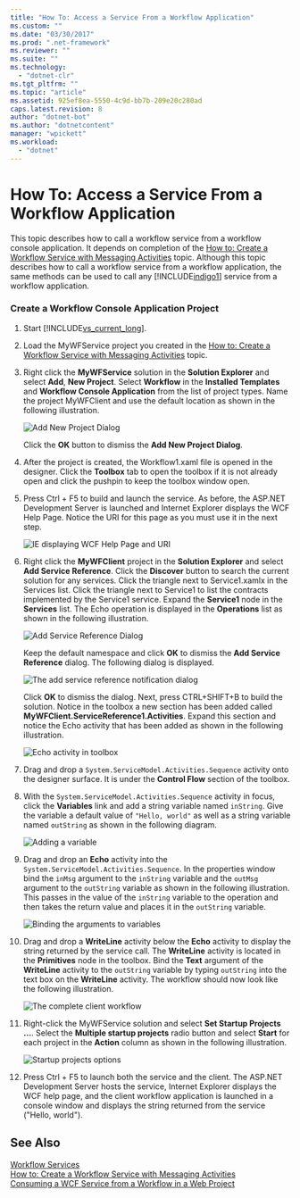 ```yaml
---
title: "How To: Access a Service From a Workflow Application"
ms.custom: ""
ms.date: "03/30/2017"
ms.prod: ".net-framework"
ms.reviewer: ""
ms.suite: ""
ms.technology: 
  - "dotnet-clr"
ms.tgt_pltfrm: ""
ms.topic: "article"
ms.assetid: 925ef8ea-5550-4c9d-bb7b-209e20c280ad
caps.latest.revision: 8
author: "dotnet-bot"
ms.author: "dotnetcontent"
manager: "wpickett"
ms.workload: 
  - "dotnet"
---
```

# How To: Access a Service From a Workflow Application
This topic describes how to call a workflow service from a workflow console application. It depends on completion of the [How to: Create a Workflow Service with Messaging Activities](../../../../docs/framework/wcf/feature-details/how-to-create-a-workflow-service-with-messaging-activities.md) topic. Although this topic describes how to call a workflow service from a workflow application, the same methods can be used to call any [!INCLUDE[indigo1](../../../../includes/indigo1-md.md)] service from a workflow application.  
  
### Create a Workflow Console Application Project  
  
1.  Start [!INCLUDE[vs_current_long](../../../../includes/vs-current-long-md.md)].  
  
2.  Load the MyWFService project you created in the [How to: Create a Workflow Service with Messaging Activities](../../../../docs/framework/wcf/feature-details/how-to-create-a-workflow-service-with-messaging-activities.md) topic.  
  
3.  Right click the **MyWFService** solution in the **Solution Explorer** and select **Add**, **New Project**. Select **Workflow** in the **Installed Templates** and **Workflow Console Application** from the list of project types. Name the project MyWFClient and use the default location as shown in the following illustration.  
  
     ![Add New Project Dialog](../../../../docs/framework/wcf/feature-details/media/addnewprojectdlg.JPG "AddNewProjectDlg")  
  
     Click the **OK** button to dismiss the **Add New Project Dialog**.  
  
4.  After the project is created, the Workflow1.xaml file is opened in the designer. Click the **Toolbox** tab to open the toolbox if it is not already open and click the pushpin to keep the toolbox window open.  
  
5.  Press Ctrl + F5 to build and launch the service. As before, the ASP.NET Development Server is launched and Internet Explorer displays the WCF Help Page. Notice the URI for this page as you must use it in the next step.  
  
     ![IE displaying WCF Help Page and URI](../../../../docs/framework/wcf/feature-details/media/iewcfhelppagewuri.JPG "IEWCFHelpPageWURI")  
  
6.  Right click the **MyWFClient** project in the **Solution Explorer** and select **Add Service Reference**. Click the **Discover** button to search the current solution for any services. Click the triangle next to Service1.xamlx in the Services list. Click the triangle next to Service1 to list the contracts implemented by the Service1 service. Expand the **Service1** node in the **Services** list. The Echo operation is displayed in the **Operations** list as shown in the following illustration.  
  
     ![Add Service Reference Dialog](../../../../docs/framework/wcf/feature-details/media/addservicereference.JPG "AddServiceReference")  
  
     Keep the default namespace and click **OK** to dismiss the **Add Service Reference** dialog. The following dialog is displayed.  
  
     ![The add service reference notification dialog](../../../../docs/framework/wcf/feature-details/media/asrdlg.JPG "ASRDlg")  
  
     Click **OK** to dismiss the dialog. Next, press CTRL+SHIFT+B to build the solution. Notice in the toolbox a new section has been added called **MyWFClient.ServiceReference1.Activities**. Expand this section and notice the Echo activity that has been added as shown in the following illustration.  
  
     ![Echo activity in toolbox](../../../../docs/framework/wcf/feature-details/media/echoactivity.JPG "EchoActivity")  
  
7.  Drag and drop a <!--zz <xref:System.ServiceModel.Activities.Sequence>--> `System.ServiceModel.Activities.Sequence` activity onto the designer surface. It is under the **Control Flow** section of the toolbox.  
  
8.  With the <!--zz <xref:System.ServiceModel.Activities.Sequence>--> `System.ServiceModel.Activities.Sequence` activity in focus, click the **Variables** link and add a string variable named `inString`. Give the variable a default value of `"Hello, world"` as well as a string variable named `outString` as shown in the following diagram.  
  
     ![Adding a variable](../../../../docs/framework/wcf/feature-details/media/instringvar.JPG "inStringVar")  
  
9. Drag and drop an **Echo** activity into the <!--zz <xref:System.ServiceModel.Activities.Sequence>--> `System.ServiceModel.Activities.Sequence`. In the properties window bind the `inMsg` argument to the `inString` variable and the `outMsg` argument to the `outString` variable as shown in the following illustration. This passes in the value of the `inString` variable to the operation and then takes the return value and places it in the `outString` variable.  
  
     ![Binding the arguments to variables](../../../../docs/framework/wcf/feature-details/media/argumentbind.JPG "ArgumentBind")  
  
10. Drag and drop a **WriteLine** activity below the **Echo** activity to display the string returned by the service call. The **WriteLine** activity is located in the **Primitives** node in the toolbox. Bind the **Text** argument of the **WriteLine** activity to the `outString` variable by typing `outString` into the text box on the **WriteLine** activity. The workflow should now look like the following illustration.  
  
     ![The complete client workflow](../../../../docs/framework/wcf/feature-details/media/completeclientwf.JPG "CompleteClientWF")  
  
11. Right-click the MyWFService solution and select **Set Startup Projects ...**. Select the **Multiple startup projects** radio button and select **Start** for each project in the **Action** column as shown in the following illustration.  
  
     ![Startup projects options](../../../../docs/framework/wcf/feature-details/media/startupprojects.JPG "StartupProjects")  
  
12. Press Ctrl + F5 to launch both the service and the client. The ASP.NET Development Server hosts the service, Internet Explorer displays the WCF help page, and the client workflow application is launched in a console window and displays the string returned from the service ("Hello, world").  
  
## See Also  
 [Workflow Services](../../../../docs/framework/wcf/feature-details/workflow-services.md)  
 [How to: Create a Workflow Service with Messaging Activities](../../../../docs/framework/wcf/feature-details/how-to-create-a-workflow-service-with-messaging-activities.md)  
 [Consuming a WCF Service from a Workflow in a Web Project](http://go.microsoft.com/fwlink/?LinkId=207725)
